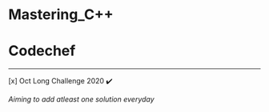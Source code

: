 
# Mastering_C++

# Codechef
---

[x] Oct Long Challenge 2020  ✔️ 


*Aiming to add atleast one solution everyday*
